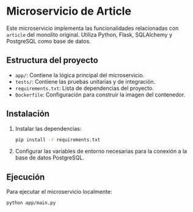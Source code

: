 # Microservicio de Article

Este microservicio implementa las funcionalidades relacionadas con `article` del monolito original. Utiliza Python, Flask, SQLAlchemy y PostgreSQL como base de datos.

## Estructura del proyecto

- `app/`: Contiene la lógica principal del microservicio.
- `tests/`: Contiene las pruebas unitarias y de integración.
- `requirements.txt`: Lista de dependencias del proyecto.
- `Dockerfile`: Configuración para construir la imagen del contenedor.

## Instalación

1. Instalar las dependencias:
   ```bash
   pip install -r requirements.txt
   ```

2. Configurar las variables de entorno necesarias para la conexión a la base de datos PostgreSQL.

## Ejecución

Para ejecutar el microservicio localmente:
```bash
python app/main.py
```
